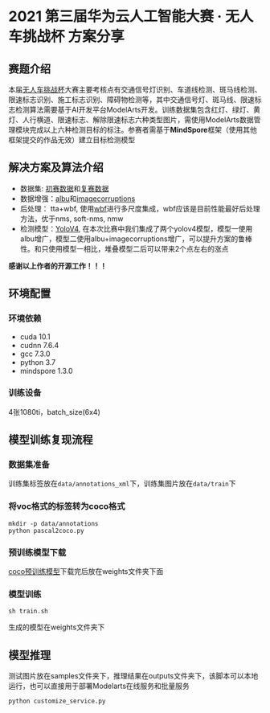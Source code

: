 # 2021 第三届华为云人工智能大赛 · 无人车挑战杯 方案分享
## 赛题介绍
本届[无人车挑战杯](https://competition.huaweicloud.com/information/1000041539/introduction)大赛主要考核点有交通信号灯识别、车道线检测、斑马线检测、限速标志识别、施工标志识别、障碍物检测等，其中交通信号灯、斑马线、限速标志检测算法需要基于AI开发平台ModelArts开发。训练数据集包含红灯、绿灯、黄灯、人行横道、限速标志、解除限速标志六种类型图片，需使用ModelArts数据管理模块完成以上六种检测目标的标注。参赛者需基于**MindSpore**框架（使用其他框架提交的作品无效）建立目标检测模型

## 解决方案及算法介绍
+ 数据集: [初赛数据](https://marketplace.huaweicloud.com/markets/aihub/datasets/detail/?content_id=93d35831-c084-4003-b175-4280ef289379)和[复赛数据](https://marketplace.huaweicloud.com/markets/aihub/notebook/detail/?id=0fbf9486-9e71-41f0-9295-3d75b68b15db)
+ 数据增强：[albu](https://github.com/albumentations-team/albumentations)和[imagecorruptions](https://github.com/bethgelab/imagecorruptions)
+ 后处理： tta+wbf, 使用[wbf](https://github.com/ZFTurbo/Weighted-Boxes-Fusion)进行多尺度集成，wbf应该是目前性能最好后处理方法，优于nms, soft-nms, nmw
+ 检测模型：[YoloV4](https://gitee.com/ascend/modelzoo/tree/master/built-in/MindSpore/Official/cv/detection/YOLOv4_Cspdarknet53_for_MindSpore), 在本次比赛中我们集成了两个yolov4模型，模型一使用albu增广，模型二使用albu+imagecorruptions增广，可以提升方案的鲁棒性。和只使用模型一相比，堆叠模型二后可以带来2个点左右的涨点

**感谢以上作者的开源工作！！！**

## 环境配置
### 环境依赖
+ cuda 10.1
+ cudnn 7.6.4
+ gcc 7.3.0
+ python 3.7
+ mindspore 1.3.0
### 训练设备
4张1080ti，batch_size(6x4)

## 模型训练复现流程
### 数据集准备
训练集标签放在`data/annotations_xml`下，训练集图片放在`data/train`下

### 将voc格式的标签转为coco格式
```
mkdir -p data/annotations
python pascal2coco.py
```

### 预训练模型下载
[coco预训练模型](https://mindspore.cn/resources/hub/details?MindSpore/ascend/1.1/yolov4_v1.1)下载完后放在weights文件夹下面

### 模型训练
```
sh train.sh
```
生成的模型在weights文件夹下

## 模型推理
测试图片放在samples文件夹下，推理结果在outputs文件夹下，该脚本可以本地运行，也可以直接用于部署Modelarts在线服务和批量服务
```
python customize_service.py
```
